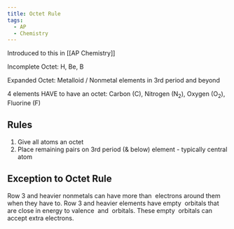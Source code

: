```yaml
---
title: Octet Rule
tags:
  - AP
  - Chemistry
---
```

Introduced to this in [[AP Chemistry]]

Incomplete Octet: H, Be, B

Expanded Octet: Metalloid / Nonmetal elements in 3rd period and beyond

4 elements HAVE to have an octet: Carbon (C), Nitrogen (N$_2$), Oxygen (O$_2$), Fluorine (F)

## Rules

1. Give all atoms an octet
2. Place remaining pairs on 3rd period (& below) element - typically central atom

## Exception to Octet Rule

Row 3 and heavier nonmetals can have more than  electrons around them when they have to. Row 3 and heavier elements have empty  orbitals that are close in energy to valence  and  orbitals. These empty  orbitals can accept extra electrons.